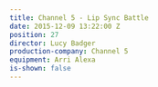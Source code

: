 ```yaml
---
title: Channel 5 - Lip Sync Battle
date: 2015-12-09 13:22:00 Z
position: 27
director: Lucy Badger
production-company: Channel 5
equipment: Arri Alexa
is-shown: false
---
```


